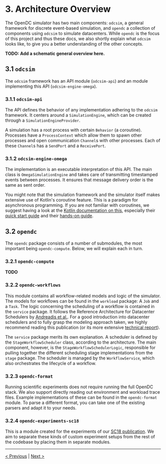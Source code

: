 # 3. Architecture Overview
The OpenDC simulator has two main components: `odcsim`, a general framework for discrete event-based simulation, and `opendc` a collection of components using `odcsim` to simulate datacenters. While `opendc` is the focus of this project and thus these docs, we also shortly explain what `odcsim` looks like, to give you a better understanding of the other concepts.

**TODO: Add a schematic general overview here.**

## 3.1 `odcsim`
The `odcsim` framework has an API module (`odcsim-api`) and an module implementing this API (`odcsim-engine-omega`). 

### 3.1.1 `odcsim-api`
The API defines the behavior of any implementation adhering to the `odcsim` framework. It centers around a `SimulationEngine`, which can be created through a `SimulationEngineProvider`.

A simulation has a root process with certain `Behavior` (a coroutine). Processes have a `ProcessContext` which allow them to spawn other processes and open communication `Channel`s with other processes. Each of these `Channel`s has a `SendPort` and a `ReceivePort`.

### 3.1.2 `odcsim-engine-omega`
The implementation is an executable interpretation of this API. The main class is `OmegaSimulationEngine` and takes care of transmitting timestamped events between processes. It ensures that message delivery order is the same as sent order. 

You might note that the simulation framework and the simulator itself makes extensive use of Kotlin's coroutine feature. This is a paradigm for asynchronous programming. If you are not familiar with coroutines, we suggest having a look at the [Kotlin documentation on this](https://kotlinlang.org/docs/reference/coroutines-overview.html), especially their [quick start guide](https://kotlinlang.org/docs/tutorials/coroutines/coroutines-basic-jvm.html) and their [hands-on guide](https://play.kotlinlang.org/hands-on/Introduction%20to%20Coroutines%20and%20Channels/01_Introduction).

## 3.2 `opendc`
The `opendc` package consists of a number of submodules, the most important being `opendc-compute`. Below, we will explain each in turn.

### 3.2.1 `opendc-compute`
**TODO**

### 3.2.2 `opendc-workflows`
This module contains all workflow-related models and logic of the simulator. The models for workflows can be found in the `workload` package: A `Job` and a `Task`. The logic concerning the scheduling of a workflow is contained in the `service` package. It follows the Reference Architecture for Datacenter Schedulers by [Andreadis et al.](https://dl.acm.org/doi/10.5555/3291656.3291706). For a good introduction into datacenter schedulers and to fully grasp the modeling approach taken, we highly recommend reading this publication (or its more extensive [technical report](https://arxiv.org/pdf/1808.04224.pdf)).

The `service` package merits its own explanation. A scheduler is defined by the `StageWorkflowScheduler` class, according to the architecture. The main component, however, is the `StageWorkflowSchedulerLogic`, responsible for pulling together the different scheduling stage implementations from the `stage` package. The scheduler is managed by the `WorkflowService`, which also orchestrates the lifecycle of a workflow.

### 3.2.3 `opendc-format`
Running scientific experiments does not require running the full OpenDC stack. We also support directly reading out environment and workload trace files. Example implementations of these can be found in the `opendc-format` module. To parse a different format, you can take one of the existing parsers and adapt it to your needs. 

### 3.2.4 `opendc-experiments-sc18`
This is a module created for the experiments of our [SC18 publication](https://dl.acm.org/doi/10.5555/3291656.3291706). We aim to separate these kinds of custom experiment setups from the rest of the codebase by placing them in separate modules.

---
[< Previous](setup.md) | [Next >](run.md)

